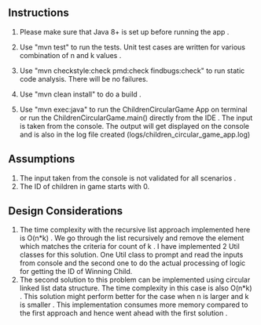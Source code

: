 Instructions
-----------------
1) Please make sure that Java 8+ is set up before running the app .

2) Use "mvn test" to run the tests. Unit test cases are written for various combination of n and k values .

3) Use "mvn checkstyle:check pmd:check findbugs:check" to run static code analysis.
There will be no failures.

4) Use "mvn clean install" to do a build .

5) Use "mvn exec:java" to run the ChildrenCircularGame App on terminal or run the ChildrenCircularGame.main() directly from the IDE .
The input is taken from the console.
The output will get displayed on the console and is also in the log file created (logs/children_circular_game_app.log)

Assumptions
--------------------------
1) The input taken from the console is not validated for all scenarios .
2) The ID of children in game starts with 0.


Design Considerations
--------------------------
1) The time complexity with the recursive list approach implemented here is O(n*k) .
   We go through the list recursively and remove the element which matches the criteria for count of k .
   I have implemented 2 Util classes for this solution.
   One Util class to prompt and read the inputs from console and the second one to do the actual processing of logic for getting the ID of Winning Child.
2) The second solution to this problem can be implemented using circular linked list data structure.
   The time complexity in this case is also O(n*k) . This solution might perform better for the case when n is larger and k is smaller .
   This implementation consumes more memory compared to the first approach and hence went ahead with the first solution .

